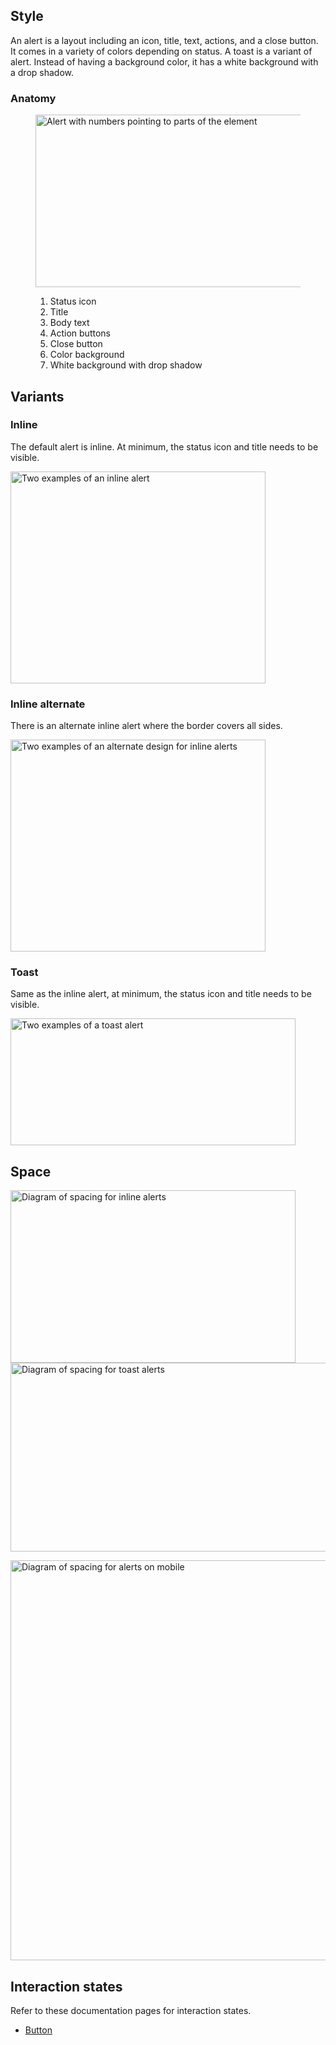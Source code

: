 <script type="module" data-helmet>
  import '@uxdot/elements/uxdot-spacer-tokens-table.js';
</script>

## Style

An alert is a layout including an icon, title, text, actions, and a close 
button. It comes in a variety of colors depending on status. A toast is a 
variant of alert. Instead of having a background color, it has a white 
background with a drop shadow.

### Anatomy

<figure>
  <uxdot-example width-adjustment="456px">
    <img alt="Alert with numbers pointing to parts of the element"
         src="../alert-style-anatomy.svg"
         width="538"
         height="276">
  </uxdot-example>
  <figcaption>
    <ol>
      <li>Status icon</li>
      <li>Title</li>
      <li>Body text</li>
      <li>Action buttons</li>
      <li>Close button</li>
      <li>Color background</li>
      <li>White background with drop shadow</li>
    </ol>
  </figcaption>
</figure>

## Variants

### Inline

The default alert is inline. At minimum, the status icon and title needs to be visible.

<uxdot-example width-adjustment="408px">
  <img alt="Two examples of an inline alert"
       src="../alert-style-variant-inline.svg"
       width="408"
       height="339">
</uxdot-example>

### Inline alternate

There is an alternate inline alert where the border covers all sides.

<uxdot-example width-adjustment="408px">
  <img alt="Two examples of an alternate design for inline alerts"
       src="../alert-style-variant-inline-alt.svg"
       width="408"
       height="339">
</uxdot-example>

### Toast

Same as the inline alert, at minimum, the status icon and title needs to be visible.

<uxdot-example width-adjustment="456px">
  <img alt="Two examples of a toast alert"
       src="../alert-style-variant-toast.svg"
       width="456"
       height="203">
</uxdot-example>

## Space

<uxdot-example width-adjustment="456px">
  <img alt="Diagram of spacing for inline alerts"
       src="../alert-style-spacing-1.svg"
       width="456"
       height="276">
</uxdot-example>

<uxdot-example variant="full" no-border>
  <img alt="Diagram of spacing for toast alerts"
       src="../alert-style-spacing-2.svg"
       width="1140"
       height="302">
</uxdot-example>

<uxdot-example width-adjustment="752px"
               alignment="left"
               variant="full"
               no-border>
  <img alt="Diagram of spacing for alerts on mobile"
       src="../alert-style-spacing-3.svg"
       width="752"
       height="640">
</uxdot-example>

<uxdot-spacer-tokens-table tokens="--rh-space-md, --rh-space-lg, --rh-space-xl">
</uxdot-spacer-tokens-table>

## Interaction states

Refer to these documentation pages for interaction states.

- [Button](/elements/button/style/#interaction-states)
